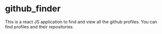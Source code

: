 # github_finder
This is a react JS application to find and view all the github profiles. You can find profiles and their repositories.
